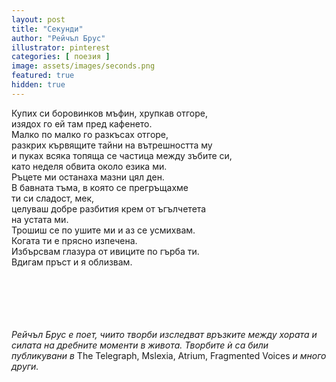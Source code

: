 ```yaml
---
layout: post
title: "Секунди"
author: "Рейчъл Брус"
illustrator: pinterest
categories: [ поезия ]
image: assets/images/seconds.png
featured: true
hidden: true
---
```

<p>
  Купих си боровинков мъфин, хрупкав отгоре,<br>
  изядох го ей там пред кафенето.<br>
  Малко по малко го разкъсах отгоре,<br>
  разкрих кървящите тайни на вътрешността му<br>
  и пуках всяка топяща се частица между зъбите си,<br>
  като неделя обвита около езика ми.<br>
  Ръцете ми останаха мазни цял ден.<br>
  В бавната тъма, в която се прегръщахме<br>
  ти си сладост, мек,<br>
  целуваш добре разбития крем от ъгълчетета<br>
  на устата ми.<br>
  Трошиш се по ушите ми и аз се усмихвам.<br>
  Когата ти е прясно изпечена.<br>
  Избърсвам глазура от ивиците по гърба ти.<br>
  Вдигам пръст и я облизвам.<br>

</p>
<br>
<br>
<br>
<br>
<br>
<em>Рейчъл Брус е поет, чиито творби изследват връзките между хората и силата на дребните моменти в живота. Творбите ѝ са били публикувани в</em> The Telegraph, Mslexia, Atrium, Fragmented Voices <em>и много други.</em> 

